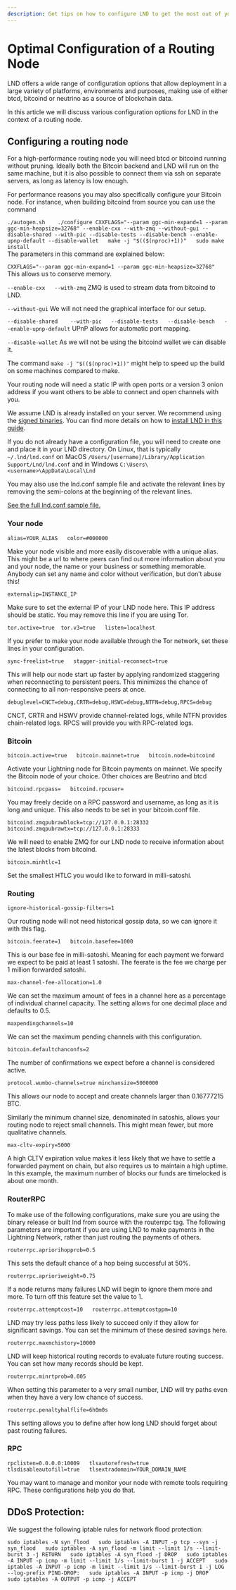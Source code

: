 ```yaml
---
description: Get tips on how to configure LND to get the most out of your routing node
---
```


# Optimal Configuration of a Routing Node

LND offers a wide range of configuration options that allow deployment in a large variety of platforms, environments and purposes, making use of either btcd, bitcoind or neutrino as a source of blockchain data.

In this article we will discuss various configuration options for LND in the context of a routing node.

## Configuring a routing node <a id="docs-internal-guid-265f4120-7fff-139c-a0f4-e8dd72f3defd"></a>

For a high-performance routing node you will need btcd or bitcoind running without pruning. Ideally both the Bitcoin backend and LND will run on the same machine, but it is also possible to connect them via ssh on separate servers, as long as latency is low enough.

For performance reasons you may also specifically configure your Bitcoin node. For instance, when building bitcoind from source you can use the command 

`./autogen.sh   
./configure CXXFLAGS="--param ggc-min-expand=1 --param ggc-min-heapsize=32768" --enable-cxx --with-zmq --without-gui --disable-shared --with-pic --disable-tests --disable-bench --enable-upnp-default --disable-wallet  
make -j "$(($(nproc)+1))"  
sudo make install`  
The parameters in this command are explained below:

`CXXFLAGS="--param ggc-min-expand=1 --param ggc-min-heapsize=32768"` This allows us to conserve memory.

`--enable-cxx  
--with-zmq` ZMQ is used to stream data from bitcoind to LND.

`--without-gui` We will not need the graphical interface for our setup.

`--disable-shared   
--with-pic  
--disable-tests  
--disable-bench  
--enable-upnp-default` UPnP allows for automatic port mapping.

  
`--disable-wallet` As we will not be using the bitcoind wallet we can disable it.

The command `make -j "$(($(nproc)+1))"` might help to speed up the build on some machines compared to make.

Your routing node will need a static IP with open ports or a version 3 onion address if you want others to be able to connect and open channels with you.

We assume LND is already installed on your server. We recommend using the [signed binaries](https://github.com/lightningnetwork/lnd/releases). You can find more details on how to [install LND in this guide](get-started-with-lnd.md).

If you do not already have a configuration file, you will need to create one and place it in your LND directory. On Linux, that is typically `~/.lnd/lnd.conf` on MacOS `/Users/[username]/Library/Application Support/Lnd/lnd.conf` and in Windows `C:\Users\<username>\AppData\Local\Lnd`

You may also use the lnd.conf sample file and activate the relevant lines by removing the semi-colons at the beginning of the relevant lines.

[See the full lnd.conf sample file.](https://github.com/lightningnetwork/lnd/blob/master/sample-lnd.conf)

### Your node <a id="docs-internal-guid-4f9fc838-7fff-b39a-9b5d-26e767ad9da0"></a>

`alias=YOUR_ALIAS  
color=#000000`

Make your node visible and more easily discoverable with a unique alias. This might be a url to where peers can find out more information about you and your node, the name or your business or something memorable. Anybody can set any name and color without verification, but don’t abuse this!

`externalip=INSTANCE_IP`

Make sure to set the external IP of your LND node here. This IP address should be static. You may remove this line if you are using Tor.

`tor.active=true 
tor.v3=true  
listen=localhost`

If you prefer to make your node available through the Tor network, set these lines in your configuration.

`sync-freelist=true  
stagger-initial-reconnect=true`

This will help our node start up faster by applying randomized staggering when reconnecting to persistent peers. This minimizes the chance of connecting to all non-responsive peers at once.

`debuglevel=CNCT=debug,CRTR=debug,HSWC=debug,NTFN=debug,RPCS=debug`

CNCT, CRTR and HSWV provide channel-related logs, while NTFN provides chain-related logs. RPCS will provide you with RPC-related logs.

### Bitcoin

`bitcoin.active=true  
bitcoin.mainnet=true  
bitcoin.node=bitcoind`

Activate your Lightning node for Bitcoin payments on mainnet. We specify the Bitcoin node of your choice. Other choices are Beutrino and btcd

`bitcoind.rpcpass=  
bitcoind.rpcuser=`

You may freely decide on a RPC password and username, as long as it is long and unique. This also needs to be set in your bitcoin.conf file.

`bitcoind.zmqpubrawblock=tcp://127.0.0.1:28332  
bitcoind.zmqpubrawtx=tcp://127.0.0.1:28333`

We will need to enable ZMQ for our LND node to receive information about the latest blocks from bitcoind.

`bitcoin.minhtlc=1`

Set the smallest HTLC you would like to forward in milli-satoshi.

### Routing

`ignore-historical-gossip-filters=1`

Our routing node will not need historical gossip data, so we can ignore it with this flag.

`bitcoin.feerate=1  
bitcoin.basefee=1000`

This is our base fee in milli-satoshi. Meaning for each payment we forward we expect to be paid at least 1 satoshi. The feerate is the fee we charge per 1 million forwarded satoshi.

`max-channel-fee-allocation=1.0`

We can set the maximum amount of fees in a channel here as a percentage of individual channel capacity. The setting allows for one decimal place and defaults to 0.5.

`maxpendingchannels=10`

We can set the maximum pending channels with this configuration.

`bitcoin.defaultchanconfs=2`

The number of confirmations we expect before a channel is considered active.

`protocol.wumbo-channels=true
minchansize=5000000`

This allows our node to accept and create channels larger than 0.16777215 BTC.

Similarly the minimum channel size, denominated in satoshis, allows your routing node to reject small channels. This might mean fewer, but more qualitative channels.

`max-cltv-expiry=5000`

A high CLTV expiration value makes it less likely that we have to settle a forwarded payment on chain, but also requires us to maintain a high uptime. In this example, the maximum number of blocks our funds are timelocked is about one month.

### RouterRPC

To make use of the following configurations, make sure you are using the binary release or built lnd from source with the routerrpc tag. The following parameters are important if you are using LND to make payments in the Lightning Network, rather than just routing the payments of others.

`routerrpc.apriorihopprob=0.5`

This sets the default chance of a hop being successful at 50%.

`routerrpc.aprioriweight=0.75`

If a node returns many failures LND will begin to ignore them more and more. To turn off this feature set the value to 1.

`routerrpc.attemptcost=10  
routerrpc.attemptcostppm=10`

LND may try less paths less likely to succeed only if they allow for significant savings. You can set the minimum of these desired savings here.

`routerrpc.maxmchistory=10000`

LND will keep historical routing records to evaluate future routing success. You can set how many records should be kept.

`routerrpc.minrtprob=0.005`

When setting this parameter to a very small number, LND will try paths even when they have a very low chance of success.

`routerrpc.penaltyhalflife=6h0m0s`

This setting allows you to define after how long LND should forget about past routing failures.

### RPC

`rpclisten=0.0.0.0:10009  
tlsautorefresh=true  
tlsdisableautofill=true  
tlsextradomain=YOUR_DOMAIN_NAME`

You may want to manage and monitor your node with remote tools requiring RPC. These configurations help you do that.

## DDoS Protection: <a id="docs-internal-guid-cfab3ba7-7fff-f3b9-ae1f-2a9a937759cb"></a>

We suggest the following iptable rules for network flood protection:

`sudo iptables -N syn_flood  
sudo iptables -A INPUT -p tcp --syn -j syn_flood  
sudo iptables -A syn_flood -m limit --limit 1/s --limit-burst 3 -j RETURN  
sudo iptables -A syn_flood -j DROP  
sudo iptables -A INPUT -p icmp -m limit --limit 1/s --limit-burst 1 -j ACCEPT  
sudo iptables -A INPUT -p icmp -m limit --limit 1/s --limit-burst 1 -j LOG --log-prefix PING-DROP:  
sudo iptables -A INPUT -p icmp -j DROP  
sudo iptables -A OUTPUT -p icmp -j ACCEPT`

